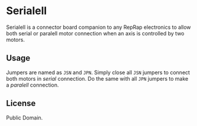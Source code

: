 Serialell
=========

Serialell is a connector board companion to any RepRap electronics to allow
both serial or paralell motor connection when an axis is controlled by two
motors.

Usage
-----

Jumpers are named as `JSN` and `JPN`. Simply close all `JSN` jumpers to
connect both motors in _serial_ connection. Do the same with all `JPN` jumpers
to make a _paralell_ connection.

License
-------

Public Domain.
